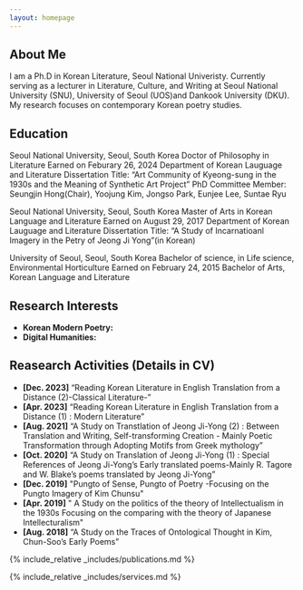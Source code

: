 ```yaml
---
layout: homepage
---
```


## About Me

I am a Ph.D in Korean Literature, Seoul National Univeristy.
Currently serving as a lecturer in Literature, Culture, and Writing at Seoul National University (SNU), University of Seoul (UOS)and Dankook University (DKU). My research focuses on contemporary Korean poetry studies.

## Education 
Seoul National University, Seoul, South Korea
Doctor of Philosophy in Literature                                                              Earned on Feburary 26, 2024
Department of Korean Lauguage and Literature
Dissertation Title: “Art Community of Kyeong-sung in the 1930s and the Meaning of Synthetic Art Project”
PhD Committee Member: Seungjin Hong(Chair), Yoojung Kim, Jongso Park, Eunjee Lee, Suntae Ryu 

Seoul National University, Seoul, South Korea
Master of Arts in Korean Language and Literature                                    Earned on August 29, 2017
Department of Korean Lauguage and Literature
Dissertation Title: “A Study of Incarnatioanl Imagery in the Petry of Jeong Ji Yong”(in Korean)

University of Seoul, Seoul, South Korea
Bachelor of science, in Life science, Environmental Horticulture                  Earned on February 24, 2015
Bachelor of Arts, Korean Language and Literature 


## Research Interests

- **Korean Modern Poetry:** 
- **Digital Humanities:** 

## Reasearch Activities (Details in CV)

- **[Dec. 2023]** “Reading Korean Literature in English Translation from a Distance (2)-Classical Literature-”
- **[Apr. 2023]** “Reading Korean Literature in English Translation from a Distance (1) : Modern Literature”
- **[Aug. 2021]** “A Study on Transtlation of Jeong Ji-Yong (2) : Between Translation and Writing, Self-transforming Creation - Mainly Poetic Transformation through Adopting Motifs from Greek mythology”
- **[Oct. 2020]** “A Study on Translation of Jeong Ji-Yong (1) : Special References of Jeong Ji-Yong’s Early translated poems-Mainly R. Tagore and W. Blake’s poems translated by Jeong Ji-Yong”
- **[Dec. 2019]** "Pungto of Sense, Pungto of Poetry -Focusing on the Pungto Imagery of Kim Chunsu"
- **[Apr. 2019]** " A Study on the politics of the theory of Intellectualism in the 1930s Focusing on the comparing with the theory of Japanese Intellecturalism"
- **[Aug. 2018]** “A Study on the Traces of Ontological Thought in Kim, Chun-Soo’s Early Poems”

{% include_relative _includes/publications.md %}

{% include_relative _includes/services.md %}
